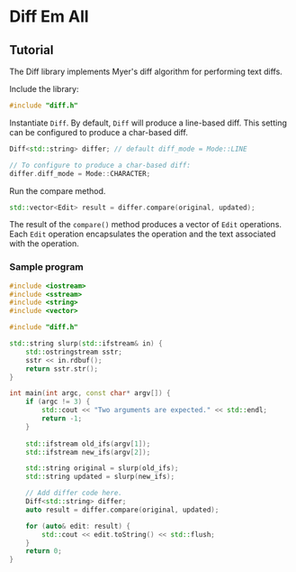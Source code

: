 # Diff Em All

## Tutorial

The Diff library implements Myer's diff algorithm for performing text diffs.

Include the library:

```cpp
#include "diff.h"
```

Instantiate `Diff`. By default, `Diff` will produce a line-based diff. This setting can be configured to produce a char-based diff.

```cpp
Diff<std::string> differ; // default diff_mode = Mode::LINE

// To configure to produce a char-based diff:
differ.diff_mode = Mode::CHARACTER;
```

Run the compare method.

```cpp
std::vector<Edit> result = differ.compare(original, updated);
```

The result of the `compare()` method produces a vector of `Edit` operations. Each `Edit` operation encapsulates the operation and the text associated with the operation.

### Sample program

```cpp
#include <iostream>
#include <sstream>
#include <string>
#include <vector>

#include "diff.h"

std::string slurp(std::ifstream& in) {
    std::ostringstream sstr;
    sstr << in.rdbuf();
    return sstr.str();
}

int main(int argc, const char* argv[]) {
    if (argc != 3) {
        std::cout << "Two arguments are expected." << std::endl;
        return -1;
    }
    
    std::ifstream old_ifs(argv[1]);
    std::ifstream new_ifs(argv[2]);

    std::string original = slurp(old_ifs);
    std::string updated = slurp(new_ifs);

    // Add differ code here.
    Diff<std::string> differ;
    auto result = differ.compare(original, updated);

    for (auto& edit: result) {
        std::cout << edit.toString() << std::flush;
    }
    return 0;
}
```